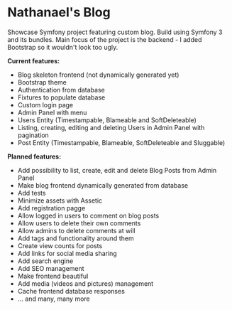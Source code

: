 Nathanael's Blog
===============

Showcase Symfony project featuring custom blog. Build using Symfony 3 and its bundles. Main focus of the project is the backend - I added Bootstrap so it wouldn't look too ugly.

**Current features:**
* Blog skeleton frontend (not dynamically generated yet)
* Bootstrap theme
* Authentication from database
* Fixtures to populate database
* Custom login page
* Admin Panel with menu
* Users Entity (Timestampable, Blameable and SoftDeleteable)
* Listing, creating, editing and deleting Users in Admin Panel with pagination
* Post Entity (Timestampable, Blameable, SoftDeleteable and Sluggable)

**Planned features:**
* Add possibility to list, create, edit and delete Blog Posts from Admin Panel
* Make blog frontend dynamically generated from database
* Add tests
* Minimize assets with Assetic
* Add registration pagge
* Allow logged in users to comment on blog posts
* Allow users to delete their own comments
* Allow admins to delete comments at will
* Add tags and functionality around them
* Create view counts for posts
* Add links for social media sharing
* Add search engine
* Add SEO management
* Make frontend beautiful
* Add media (videos and pictures) management
* Cache frontend database responses
* ... and many, many more